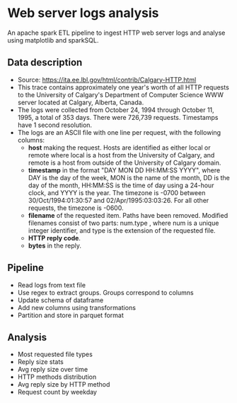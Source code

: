 # Web server logs analysis

An apache spark ETL pipeline to ingest HTTP web server logs and analyse using matplotlib and sparkSQL.

## Data description
- Source: https://ita.ee.lbl.gov/html/contrib/Calgary-HTTP.html
- This trace contains approximately one year's worth of all HTTP requests to the University of Calgary's Department of Computer Science WWW server located at Calgary, Alberta, Canada. 
- The logs were collected from October 24, 1994 through October 11, 1995, a total of 353 days. There were 726,739 requests. Timestamps have 1 second resolution. 
- The logs are an ASCII file with one line per request, with the following columns:
    - **host** making the request. Hosts are identified as either local or remote where local is a host from the University of Calgary, and remote is a host from outside of the University of Calgary domain.
    - **timestamp** in the format "DAY MON DD HH:MM:SS YYYY", where DAY is the day of the week, MON is the name of the month, DD is the day of the month, HH:MM:SS is the time of day using a 24-hour clock, and YYYY is the year. The timezone is -0700 between 30/Oct/1994:01:30:57 and 02/Apr/1995:03:03:26. For all other requests, the timezone is -0600.
    - **filename** of the requested item. Paths have been removed. Modified filenames consist of two parts: num.type , where num is a unique integer identifier, and type is the extension of the requested file.
    - **HTTP reply code**.
    - **bytes** in the reply.

## Pipeline

- Read logs from text file
- Use regex to extract groups. Groups correspond to columns
- Update schema of dataframe
- Add new columns using transformations
- Partition and store in parquet format

## Analysis

- Most requested file types
- Reply size stats
- Avg reply size over time
- HTTP methods distribution
- Avg reply size by HTTP method
- Request count by weekday